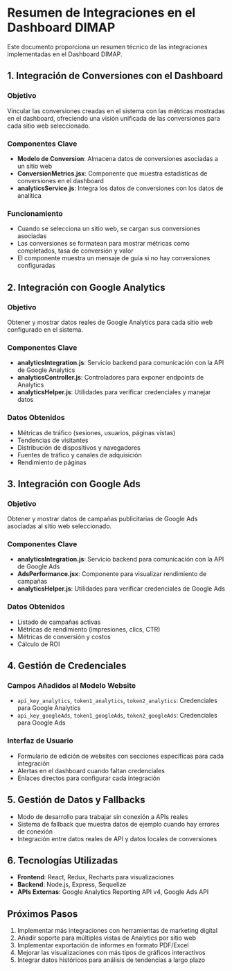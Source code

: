 # Resumen de Integraciones en el Dashboard DIMAP

Este documento proporciona un resumen técnico de las integraciones implementadas en el Dashboard DIMAP.

## 1. Integración de Conversiones con el Dashboard

### Objetivo
Vincular las conversiones creadas en el sistema con las métricas mostradas en el dashboard, ofreciendo una visión unificada de las conversiones para cada sitio web seleccionado.

### Componentes Clave
- **Modelo de Conversion**: Almacena datos de conversiones asociadas a un sitio web
- **ConversionMetrics.jsx**: Componente que muestra estadísticas de conversiones en el dashboard
- **analyticsService.js**: Integra los datos de conversiones con los datos de analítica

### Funcionamiento
- Cuando se selecciona un sitio web, se cargan sus conversiones asociadas
- Las conversiones se formatean para mostrar métricas como completados, tasa de conversión y valor
- El componente muestra un mensaje de guía si no hay conversiones configuradas

## 2. Integración con Google Analytics

### Objetivo
Obtener y mostrar datos reales de Google Analytics para cada sitio web configurado en el sistema.

### Componentes Clave
- **analyticsIntegration.js**: Servicio backend para comunicación con la API de Google Analytics
- **analyticsController.js**: Controladores para exponer endpoints de Analytics
- **analyticsHelper.js**: Utilidades para verificar credenciales y manejar datos

### Datos Obtenidos
- Métricas de tráfico (sesiones, usuarios, páginas vistas)
- Tendencias de visitantes
- Distribución de dispositivos y navegadores
- Fuentes de tráfico y canales de adquisición
- Rendimiento de páginas

## 3. Integración con Google Ads

### Objetivo
Obtener y mostrar datos de campañas publicitarias de Google Ads asociadas al sitio web seleccionado.

### Componentes Clave
- **analyticsIntegration.js**: Servicio backend para comunicación con la API de Google Ads
- **AdsPerformance.jsx**: Componente para visualizar rendimiento de campañas
- **analyticsHelper.js**: Utilidades para verificar credenciales de Google Ads

### Datos Obtenidos
- Listado de campañas activas
- Métricas de rendimiento (impresiones, clics, CTR)
- Métricas de conversión y costos
- Cálculo de ROI

## 4. Gestión de Credenciales

### Campos Añadidos al Modelo Website
- `api_key_analytics`, `token1_analytics`, `token2_analytics`: Credenciales para Google Analytics
- `api_key_googleAds`, `token1_googleAds`, `token2_googleAds`: Credenciales para Google Ads

### Interfaz de Usuario
- Formulario de edición de websites con secciones específicas para cada integración
- Alertas en el dashboard cuando faltan credenciales
- Enlaces directos para configurar cada integración

## 5. Gestión de Datos y Fallbacks

- Modo de desarrollo para trabajar sin conexión a APIs reales
- Sistema de fallback que muestra datos de ejemplo cuando hay errores de conexión
- Integración entre datos reales de API y datos locales de conversiones

## 6. Tecnologías Utilizadas

- **Frontend**: React, Redux, Recharts para visualizaciones
- **Backend**: Node.js, Express, Sequelize
- **APIs Externas**: Google Analytics Reporting API v4, Google Ads API

## Próximos Pasos

1. Implementar más integraciones con herramientas de marketing digital
2. Añadir soporte para múltiples vistas de Analytics por sitio web
3. Implementar exportación de informes en formato PDF/Excel
4. Mejorar las visualizaciones con más tipos de gráficos interactivos
5. Integrar datos históricos para análisis de tendencias a largo plazo